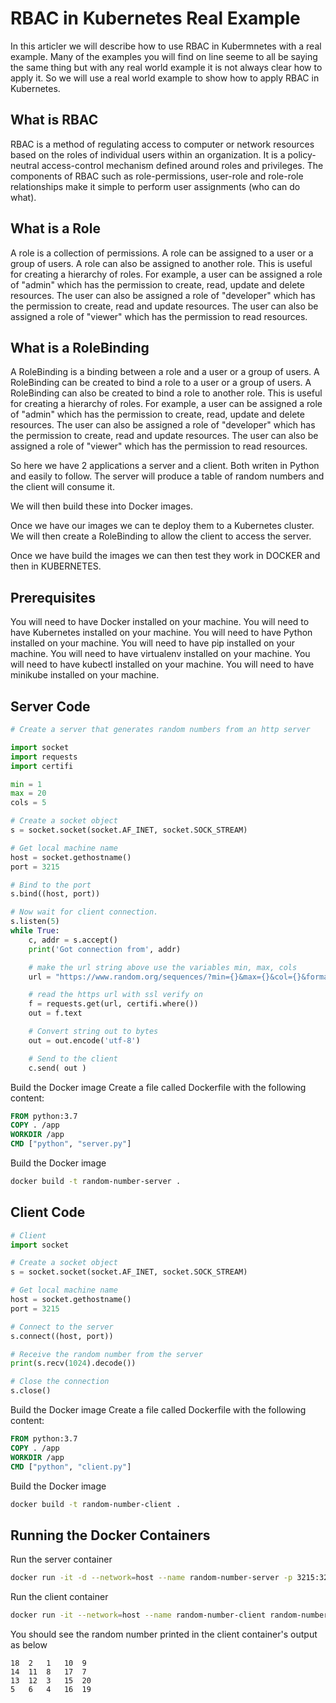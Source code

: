 # RBAC in Kubernetes Real Example

In this articler we will describe how to use RBAC in Kubermnetes with a real example.
Many of the examples you will find on line seeme to all be saying the same thing but with any real world example it is not always clear how to apply it. So we will use a real world example to show how to apply RBAC in Kubernetes.

## What is RBAC

RBAC is a method of regulating access to computer or network resources based on the roles of individual users within an organization. It is a policy-neutral access-control mechanism defined around roles and privileges. The components of RBAC such as role-permissions, user-role and role-role relationships make it simple to perform user assignments (who can do what).

## What is a Role

A role is a collection of permissions. A role can be assigned to a user or a group of users. A role can also be assigned to another role. This is useful for creating a hierarchy of roles. For example, a user can be assigned a role of "admin" which has the permission to create, read, update and delete resources. The user can also be assigned a role of "developer" which has the permission to create, read and update resources. The user can also be assigned a role of "viewer" which has the permission to read resources.

## What is a RoleBinding

A RoleBinding is a binding between a role and a user or a group of users. A RoleBinding can be created to bind a role to a user or a group of users. A RoleBinding can also be created to bind a role to another role. This is useful for creating a hierarchy of roles. For example, a user can be assigned a role of "admin" which has the permission to create, read, update and delete resources. The user can also be assigned a role of "developer" which has the permission to create, read and update resources. The user can also be assigned a role of "viewer" which has the permission to read resources.

So here we have 2 applications a server and a client. Both writen in Python and easily to follow.
The server will produce a table of random numbers and the client will consume it.

We will then build these into Docker images.

Once we have our images we can te deploy them to a Kubernetes cluster.
We will then create a RoleBinding to allow the client to access the server.

Once we have build the images we can then test they work in DOCKER and then in KUBERNETES.

## Prerequisites    
You will need to have Docker installed on your machine.
You will need to have Kubernetes installed on your machine.
You will need to have Python installed on your machine.
You will need to have pip installed on your machine.
You will need to have virtualenv installed on your machine.
You will need to have kubectl installed on your machine.
You will need to have minikube installed on your machine.

## Server Code
```python
# Create a server that generates random numbers from an http server

import socket
import requests
import certifi

min = 1
max = 20
cols = 5

# Create a socket object
s = socket.socket(socket.AF_INET, socket.SOCK_STREAM)

# Get local machine name
host = socket.gethostname()
port = 3215

# Bind to the port
s.bind((host, port))

# Now wait for client connection.
s.listen(5)
while True:
    c, addr = s.accept()
    print('Got connection from', addr)

    # make the url string above use the variables min, max, cols
    url = "https://www.random.org/sequences/?min={}&max={}&col={}&format=plain&rnd=new".format(str(min), str(max), str(cols) )

    # read the https url with ssl verify on
    f = requests.get(url, certifi.where())
    out = f.text

    # Convert string out to bytes
    out = out.encode('utf-8')

    # Send to the client
    c.send( out )
```

Build the Docker image
Create a file called Dockerfile with the following content:
```dockerfile
FROM python:3.7
COPY . /app
WORKDIR /app
CMD ["python", "server.py"]
```

Build the Docker image
```bash
docker build -t random-number-server .
```

## Client Code

```python
# Client
import socket

# Create a socket object
s = socket.socket(socket.AF_INET, socket.SOCK_STREAM)

# Get local machine name
host = socket.gethostname()
port = 3215

# Connect to the server
s.connect((host, port))

# Receive the random number from the server
print(s.recv(1024).decode())

# Close the connection
s.close()
```

Build the Docker image
Create a file called Dockerfile with the following content:

```dockerfile
FROM python:3.7
COPY . /app
WORKDIR /app
CMD ["python", "client.py"]
```

Build the Docker image
```bash
docker build -t random-number-client .
```

## Running the Docker Containers

Run the server container
```bash
docker run -it -d --network=host --name random-number-server -p 3215:3215 random-number-server
```

Run the client container
```bash
docker run -it --network=host --name random-number-client random-number-client
```

You should see the random number printed in the client container's output as below 

```pre
18	2	1	10	9
14	11	8	17	7
13	12	3	15	20
5	6	4	16	19
```

